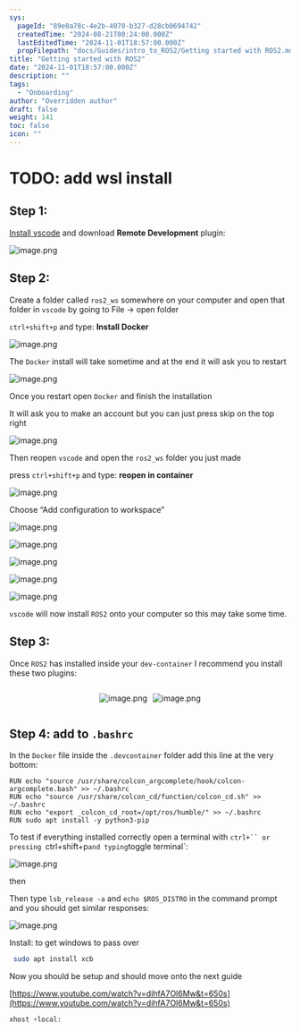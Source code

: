```yaml
---
sys:
  pageId: "89e0a78c-4e2b-4070-b327-d28cb0694742"
  createdTime: "2024-08-21T00:24:00.000Z"
  lastEditedTime: "2024-11-01T18:57:00.000Z"
  propFilepath: "docs/Guides/intro_to_ROS2/Getting started with ROS2.md"
title: "Getting started with ROS2"
date: "2024-11-01T18:57:00.000Z"
description: ""
tags:
  - "Onboarding"
author: "Overridden author"
draft: false
weight: 141
toc: false
icon: ""
---
```


# TODO: add wsl install

## Step 1:

[Install vscode](https://code.visualstudio.com/download) and download **Remote Development** plugin:

![image.png](https://prod-files-secure.s3.us-west-2.amazonaws.com/d518164a-d88e-44d1-a4ee-3adb3bd8bce0/efb52993-1881-4a40-b95e-6f020334f022/image.png?X-Amz-Algorithm=AWS4-HMAC-SHA256&X-Amz-Content-Sha256=UNSIGNED-PAYLOAD&X-Amz-Credential=ASIAZI2LB4667PPCF3JL%2F20250201%2Fus-west-2%2Fs3%2Faws4_request&X-Amz-Date=20250201T080855Z&X-Amz-Expires=3600&X-Amz-Security-Token=IQoJb3JpZ2luX2VjEMj%2F%2F%2F%2F%2F%2F%2F%2F%2F%2FwEaCXVzLXdlc3QtMiJIMEYCIQDu37HwKFYU1zi6XEeN%2BonKiW%2B2BSn1kEqOI0%2BDwuP%2FpAIhAO41LfxjgQUgWWkQcE3jzkHpGwlSWc6JbXXblFN%2BitePKogECNH%2F%2F%2F%2F%2F%2F%2F%2F%2F%2FwEQABoMNjM3NDIzMTgzODA1Igz3yXgso%2FiOwwAMtJ8q3AMcBktzKrMX%2F26cuX8%2F7A9yhjwGIJ2MhpwUzVn7af%2Ff%2Bm5UMfpyShMin%2BS9KYWScccg1fXVIRmnvmDM5OmdE4rLTD3BlbH6Sw7S7ddpDnjO5n64f77koauU2mgP7VUSs%2BkdFg5wCIQsHjP8WxQeXLNXSN4GJJHkxJb22s0mWmBx0NZriOWiHa%2BjodN23YJF7rlNvn5j%2BZQFVlVK8IB61NuVcEgLXEtrVxcHfXmKO1xDuxn67MMUyoS0DFmzLuel5%2F7yUy8dSgP%2BY4EOl8j%2BBl3bpi22eSBpROjUIiXxEpBWFrK6N8RtZgjrUi9zmkebSBqYCgw%2Fj8KKHPIXgOMKUwU74YiMf1rNzup3JtagbkJXvb1jEUtQ1BylBMByAWCUBpdGNd6zMyAsIhA6epVDekFoX%2FhSkMSXy8P2R4zmHjDNw8tx%2FTgVnkpJ6aLrw9m%2FjCrSgAcy%2BV22YQmkQ0YtMDv%2BIRpPOWvqDfV2PelCiz8dZ3KPdn4RUGiY5TE11uCyNZIEL0BSal%2FTrv2GV%2BwQDucIi15HUXTZkT8VbsN97ElWin8up2JLxOxbD9K2F8QQW9CgkiV%2F2iNSZkLY7L9CyuM9Qt9LIjwXC6CGKzjdU3K6Lzj%2FWlR8glKGX1hcyTDupfe8BjqkAdcC5WNfXx2ld9h24%2FKCenK3Z2XOc7yPG24p%2FsLAaBdaUu7%2Bi3vl2OgLRX5Q7gjZn2%2BR6BadIrjfL2gMljyC1J4mtMUaCbtrHdKov8NUj968KMNlUX8STWnYqA014ZHRWNhiHXQml9r3qu4BdqGywHIzKY3sgOCt3JQzZ3wIL8hJTWlwXwujUfze4MDEMWpP49iOMkEhr%2FlmxV9o1QaV91pfzaUk&X-Amz-Signature=9d6f9c2e87fbcbeea78055b27a086f5b6112cd221189c28ef242304912663974&X-Amz-SignedHeaders=host&x-id=GetObject)

## Step 2:

Create a folder called `ros2_ws` somewhere on your computer and open that folder in `vscode` by going to File → open folder 

`ctrl+shift+p` and type: **Install Docker**

![image.png](https://prod-files-secure.s3.us-west-2.amazonaws.com/d518164a-d88e-44d1-a4ee-3adb3bd8bce0/2269dc0e-1cd5-47ff-bceb-c04ad9b2eab0/image.png?X-Amz-Algorithm=AWS4-HMAC-SHA256&X-Amz-Content-Sha256=UNSIGNED-PAYLOAD&X-Amz-Credential=ASIAZI2LB4667PPCF3JL%2F20250201%2Fus-west-2%2Fs3%2Faws4_request&X-Amz-Date=20250201T080855Z&X-Amz-Expires=3600&X-Amz-Security-Token=IQoJb3JpZ2luX2VjEMj%2F%2F%2F%2F%2F%2F%2F%2F%2F%2FwEaCXVzLXdlc3QtMiJIMEYCIQDu37HwKFYU1zi6XEeN%2BonKiW%2B2BSn1kEqOI0%2BDwuP%2FpAIhAO41LfxjgQUgWWkQcE3jzkHpGwlSWc6JbXXblFN%2BitePKogECNH%2F%2F%2F%2F%2F%2F%2F%2F%2F%2FwEQABoMNjM3NDIzMTgzODA1Igz3yXgso%2FiOwwAMtJ8q3AMcBktzKrMX%2F26cuX8%2F7A9yhjwGIJ2MhpwUzVn7af%2Ff%2Bm5UMfpyShMin%2BS9KYWScccg1fXVIRmnvmDM5OmdE4rLTD3BlbH6Sw7S7ddpDnjO5n64f77koauU2mgP7VUSs%2BkdFg5wCIQsHjP8WxQeXLNXSN4GJJHkxJb22s0mWmBx0NZriOWiHa%2BjodN23YJF7rlNvn5j%2BZQFVlVK8IB61NuVcEgLXEtrVxcHfXmKO1xDuxn67MMUyoS0DFmzLuel5%2F7yUy8dSgP%2BY4EOl8j%2BBl3bpi22eSBpROjUIiXxEpBWFrK6N8RtZgjrUi9zmkebSBqYCgw%2Fj8KKHPIXgOMKUwU74YiMf1rNzup3JtagbkJXvb1jEUtQ1BylBMByAWCUBpdGNd6zMyAsIhA6epVDekFoX%2FhSkMSXy8P2R4zmHjDNw8tx%2FTgVnkpJ6aLrw9m%2FjCrSgAcy%2BV22YQmkQ0YtMDv%2BIRpPOWvqDfV2PelCiz8dZ3KPdn4RUGiY5TE11uCyNZIEL0BSal%2FTrv2GV%2BwQDucIi15HUXTZkT8VbsN97ElWin8up2JLxOxbD9K2F8QQW9CgkiV%2F2iNSZkLY7L9CyuM9Qt9LIjwXC6CGKzjdU3K6Lzj%2FWlR8glKGX1hcyTDupfe8BjqkAdcC5WNfXx2ld9h24%2FKCenK3Z2XOc7yPG24p%2FsLAaBdaUu7%2Bi3vl2OgLRX5Q7gjZn2%2BR6BadIrjfL2gMljyC1J4mtMUaCbtrHdKov8NUj968KMNlUX8STWnYqA014ZHRWNhiHXQml9r3qu4BdqGywHIzKY3sgOCt3JQzZ3wIL8hJTWlwXwujUfze4MDEMWpP49iOMkEhr%2FlmxV9o1QaV91pfzaUk&X-Amz-Signature=b41d7205ca286daf11ec1602c1dd4e0c9e2c3e9d40d4fda65108080513ccfcd2&X-Amz-SignedHeaders=host&x-id=GetObject)

The `Docker` install will take sometime and at the end it will ask you to restart

![image.png](https://prod-files-secure.s3.us-west-2.amazonaws.com/d518164a-d88e-44d1-a4ee-3adb3bd8bce0/ed233f78-be33-4b1f-b89c-9c346c0e961e/image.png?X-Amz-Algorithm=AWS4-HMAC-SHA256&X-Amz-Content-Sha256=UNSIGNED-PAYLOAD&X-Amz-Credential=ASIAZI2LB4667PPCF3JL%2F20250201%2Fus-west-2%2Fs3%2Faws4_request&X-Amz-Date=20250201T080855Z&X-Amz-Expires=3600&X-Amz-Security-Token=IQoJb3JpZ2luX2VjEMj%2F%2F%2F%2F%2F%2F%2F%2F%2F%2FwEaCXVzLXdlc3QtMiJIMEYCIQDu37HwKFYU1zi6XEeN%2BonKiW%2B2BSn1kEqOI0%2BDwuP%2FpAIhAO41LfxjgQUgWWkQcE3jzkHpGwlSWc6JbXXblFN%2BitePKogECNH%2F%2F%2F%2F%2F%2F%2F%2F%2F%2FwEQABoMNjM3NDIzMTgzODA1Igz3yXgso%2FiOwwAMtJ8q3AMcBktzKrMX%2F26cuX8%2F7A9yhjwGIJ2MhpwUzVn7af%2Ff%2Bm5UMfpyShMin%2BS9KYWScccg1fXVIRmnvmDM5OmdE4rLTD3BlbH6Sw7S7ddpDnjO5n64f77koauU2mgP7VUSs%2BkdFg5wCIQsHjP8WxQeXLNXSN4GJJHkxJb22s0mWmBx0NZriOWiHa%2BjodN23YJF7rlNvn5j%2BZQFVlVK8IB61NuVcEgLXEtrVxcHfXmKO1xDuxn67MMUyoS0DFmzLuel5%2F7yUy8dSgP%2BY4EOl8j%2BBl3bpi22eSBpROjUIiXxEpBWFrK6N8RtZgjrUi9zmkebSBqYCgw%2Fj8KKHPIXgOMKUwU74YiMf1rNzup3JtagbkJXvb1jEUtQ1BylBMByAWCUBpdGNd6zMyAsIhA6epVDekFoX%2FhSkMSXy8P2R4zmHjDNw8tx%2FTgVnkpJ6aLrw9m%2FjCrSgAcy%2BV22YQmkQ0YtMDv%2BIRpPOWvqDfV2PelCiz8dZ3KPdn4RUGiY5TE11uCyNZIEL0BSal%2FTrv2GV%2BwQDucIi15HUXTZkT8VbsN97ElWin8up2JLxOxbD9K2F8QQW9CgkiV%2F2iNSZkLY7L9CyuM9Qt9LIjwXC6CGKzjdU3K6Lzj%2FWlR8glKGX1hcyTDupfe8BjqkAdcC5WNfXx2ld9h24%2FKCenK3Z2XOc7yPG24p%2FsLAaBdaUu7%2Bi3vl2OgLRX5Q7gjZn2%2BR6BadIrjfL2gMljyC1J4mtMUaCbtrHdKov8NUj968KMNlUX8STWnYqA014ZHRWNhiHXQml9r3qu4BdqGywHIzKY3sgOCt3JQzZ3wIL8hJTWlwXwujUfze4MDEMWpP49iOMkEhr%2FlmxV9o1QaV91pfzaUk&X-Amz-Signature=38c24c6adc62e7a03a020af12c5189aaadfb0f772821c033e804a4cfa7317318&X-Amz-SignedHeaders=host&x-id=GetObject)

Once you restart open `Docker` and finish the installation

It will ask you to make an account but you can just press skip on the top right

![image.png](https://prod-files-secure.s3.us-west-2.amazonaws.com/d518164a-d88e-44d1-a4ee-3adb3bd8bce0/21010ad9-1659-4fd9-9f59-9932a09b2a3d/image.png?X-Amz-Algorithm=AWS4-HMAC-SHA256&X-Amz-Content-Sha256=UNSIGNED-PAYLOAD&X-Amz-Credential=ASIAZI2LB4667PPCF3JL%2F20250201%2Fus-west-2%2Fs3%2Faws4_request&X-Amz-Date=20250201T080855Z&X-Amz-Expires=3600&X-Amz-Security-Token=IQoJb3JpZ2luX2VjEMj%2F%2F%2F%2F%2F%2F%2F%2F%2F%2FwEaCXVzLXdlc3QtMiJIMEYCIQDu37HwKFYU1zi6XEeN%2BonKiW%2B2BSn1kEqOI0%2BDwuP%2FpAIhAO41LfxjgQUgWWkQcE3jzkHpGwlSWc6JbXXblFN%2BitePKogECNH%2F%2F%2F%2F%2F%2F%2F%2F%2F%2FwEQABoMNjM3NDIzMTgzODA1Igz3yXgso%2FiOwwAMtJ8q3AMcBktzKrMX%2F26cuX8%2F7A9yhjwGIJ2MhpwUzVn7af%2Ff%2Bm5UMfpyShMin%2BS9KYWScccg1fXVIRmnvmDM5OmdE4rLTD3BlbH6Sw7S7ddpDnjO5n64f77koauU2mgP7VUSs%2BkdFg5wCIQsHjP8WxQeXLNXSN4GJJHkxJb22s0mWmBx0NZriOWiHa%2BjodN23YJF7rlNvn5j%2BZQFVlVK8IB61NuVcEgLXEtrVxcHfXmKO1xDuxn67MMUyoS0DFmzLuel5%2F7yUy8dSgP%2BY4EOl8j%2BBl3bpi22eSBpROjUIiXxEpBWFrK6N8RtZgjrUi9zmkebSBqYCgw%2Fj8KKHPIXgOMKUwU74YiMf1rNzup3JtagbkJXvb1jEUtQ1BylBMByAWCUBpdGNd6zMyAsIhA6epVDekFoX%2FhSkMSXy8P2R4zmHjDNw8tx%2FTgVnkpJ6aLrw9m%2FjCrSgAcy%2BV22YQmkQ0YtMDv%2BIRpPOWvqDfV2PelCiz8dZ3KPdn4RUGiY5TE11uCyNZIEL0BSal%2FTrv2GV%2BwQDucIi15HUXTZkT8VbsN97ElWin8up2JLxOxbD9K2F8QQW9CgkiV%2F2iNSZkLY7L9CyuM9Qt9LIjwXC6CGKzjdU3K6Lzj%2FWlR8glKGX1hcyTDupfe8BjqkAdcC5WNfXx2ld9h24%2FKCenK3Z2XOc7yPG24p%2FsLAaBdaUu7%2Bi3vl2OgLRX5Q7gjZn2%2BR6BadIrjfL2gMljyC1J4mtMUaCbtrHdKov8NUj968KMNlUX8STWnYqA014ZHRWNhiHXQml9r3qu4BdqGywHIzKY3sgOCt3JQzZ3wIL8hJTWlwXwujUfze4MDEMWpP49iOMkEhr%2FlmxV9o1QaV91pfzaUk&X-Amz-Signature=3146dce03e7d064a03290f1019f30eeb3e6b65f5a4ce383dfec3889a8b5c5cd4&X-Amz-SignedHeaders=host&x-id=GetObject)

Then reopen `vscode` and open the `ros2_ws` folder you just made

press `ctrl+shift+p` and type: **reopen in container**

![image.png](https://prod-files-secure.s3.us-west-2.amazonaws.com/d518164a-d88e-44d1-a4ee-3adb3bd8bce0/4e93b8c2-41ad-488c-8095-c74205196118/image.png?X-Amz-Algorithm=AWS4-HMAC-SHA256&X-Amz-Content-Sha256=UNSIGNED-PAYLOAD&X-Amz-Credential=ASIAZI2LB4667PPCF3JL%2F20250201%2Fus-west-2%2Fs3%2Faws4_request&X-Amz-Date=20250201T080855Z&X-Amz-Expires=3600&X-Amz-Security-Token=IQoJb3JpZ2luX2VjEMj%2F%2F%2F%2F%2F%2F%2F%2F%2F%2FwEaCXVzLXdlc3QtMiJIMEYCIQDu37HwKFYU1zi6XEeN%2BonKiW%2B2BSn1kEqOI0%2BDwuP%2FpAIhAO41LfxjgQUgWWkQcE3jzkHpGwlSWc6JbXXblFN%2BitePKogECNH%2F%2F%2F%2F%2F%2F%2F%2F%2F%2FwEQABoMNjM3NDIzMTgzODA1Igz3yXgso%2FiOwwAMtJ8q3AMcBktzKrMX%2F26cuX8%2F7A9yhjwGIJ2MhpwUzVn7af%2Ff%2Bm5UMfpyShMin%2BS9KYWScccg1fXVIRmnvmDM5OmdE4rLTD3BlbH6Sw7S7ddpDnjO5n64f77koauU2mgP7VUSs%2BkdFg5wCIQsHjP8WxQeXLNXSN4GJJHkxJb22s0mWmBx0NZriOWiHa%2BjodN23YJF7rlNvn5j%2BZQFVlVK8IB61NuVcEgLXEtrVxcHfXmKO1xDuxn67MMUyoS0DFmzLuel5%2F7yUy8dSgP%2BY4EOl8j%2BBl3bpi22eSBpROjUIiXxEpBWFrK6N8RtZgjrUi9zmkebSBqYCgw%2Fj8KKHPIXgOMKUwU74YiMf1rNzup3JtagbkJXvb1jEUtQ1BylBMByAWCUBpdGNd6zMyAsIhA6epVDekFoX%2FhSkMSXy8P2R4zmHjDNw8tx%2FTgVnkpJ6aLrw9m%2FjCrSgAcy%2BV22YQmkQ0YtMDv%2BIRpPOWvqDfV2PelCiz8dZ3KPdn4RUGiY5TE11uCyNZIEL0BSal%2FTrv2GV%2BwQDucIi15HUXTZkT8VbsN97ElWin8up2JLxOxbD9K2F8QQW9CgkiV%2F2iNSZkLY7L9CyuM9Qt9LIjwXC6CGKzjdU3K6Lzj%2FWlR8glKGX1hcyTDupfe8BjqkAdcC5WNfXx2ld9h24%2FKCenK3Z2XOc7yPG24p%2FsLAaBdaUu7%2Bi3vl2OgLRX5Q7gjZn2%2BR6BadIrjfL2gMljyC1J4mtMUaCbtrHdKov8NUj968KMNlUX8STWnYqA014ZHRWNhiHXQml9r3qu4BdqGywHIzKY3sgOCt3JQzZ3wIL8hJTWlwXwujUfze4MDEMWpP49iOMkEhr%2FlmxV9o1QaV91pfzaUk&X-Amz-Signature=b6df01903368d3e0f6f07fc3ab7f655dc7c78e5f3cbcb3af127148aadf707cc7&X-Amz-SignedHeaders=host&x-id=GetObject)

Choose “Add configuration to workspace”

![image.png](https://prod-files-secure.s3.us-west-2.amazonaws.com/d518164a-d88e-44d1-a4ee-3adb3bd8bce0/9560b282-5060-4989-ba37-97e7b2c22476/image.png?X-Amz-Algorithm=AWS4-HMAC-SHA256&X-Amz-Content-Sha256=UNSIGNED-PAYLOAD&X-Amz-Credential=ASIAZI2LB4667PPCF3JL%2F20250201%2Fus-west-2%2Fs3%2Faws4_request&X-Amz-Date=20250201T080855Z&X-Amz-Expires=3600&X-Amz-Security-Token=IQoJb3JpZ2luX2VjEMj%2F%2F%2F%2F%2F%2F%2F%2F%2F%2FwEaCXVzLXdlc3QtMiJIMEYCIQDu37HwKFYU1zi6XEeN%2BonKiW%2B2BSn1kEqOI0%2BDwuP%2FpAIhAO41LfxjgQUgWWkQcE3jzkHpGwlSWc6JbXXblFN%2BitePKogECNH%2F%2F%2F%2F%2F%2F%2F%2F%2F%2FwEQABoMNjM3NDIzMTgzODA1Igz3yXgso%2FiOwwAMtJ8q3AMcBktzKrMX%2F26cuX8%2F7A9yhjwGIJ2MhpwUzVn7af%2Ff%2Bm5UMfpyShMin%2BS9KYWScccg1fXVIRmnvmDM5OmdE4rLTD3BlbH6Sw7S7ddpDnjO5n64f77koauU2mgP7VUSs%2BkdFg5wCIQsHjP8WxQeXLNXSN4GJJHkxJb22s0mWmBx0NZriOWiHa%2BjodN23YJF7rlNvn5j%2BZQFVlVK8IB61NuVcEgLXEtrVxcHfXmKO1xDuxn67MMUyoS0DFmzLuel5%2F7yUy8dSgP%2BY4EOl8j%2BBl3bpi22eSBpROjUIiXxEpBWFrK6N8RtZgjrUi9zmkebSBqYCgw%2Fj8KKHPIXgOMKUwU74YiMf1rNzup3JtagbkJXvb1jEUtQ1BylBMByAWCUBpdGNd6zMyAsIhA6epVDekFoX%2FhSkMSXy8P2R4zmHjDNw8tx%2FTgVnkpJ6aLrw9m%2FjCrSgAcy%2BV22YQmkQ0YtMDv%2BIRpPOWvqDfV2PelCiz8dZ3KPdn4RUGiY5TE11uCyNZIEL0BSal%2FTrv2GV%2BwQDucIi15HUXTZkT8VbsN97ElWin8up2JLxOxbD9K2F8QQW9CgkiV%2F2iNSZkLY7L9CyuM9Qt9LIjwXC6CGKzjdU3K6Lzj%2FWlR8glKGX1hcyTDupfe8BjqkAdcC5WNfXx2ld9h24%2FKCenK3Z2XOc7yPG24p%2FsLAaBdaUu7%2Bi3vl2OgLRX5Q7gjZn2%2BR6BadIrjfL2gMljyC1J4mtMUaCbtrHdKov8NUj968KMNlUX8STWnYqA014ZHRWNhiHXQml9r3qu4BdqGywHIzKY3sgOCt3JQzZ3wIL8hJTWlwXwujUfze4MDEMWpP49iOMkEhr%2FlmxV9o1QaV91pfzaUk&X-Amz-Signature=177ecd6aa61f2c179ed1a2847938ff379a2584ce7e78b01fdb24927a5e533e0c&X-Amz-SignedHeaders=host&x-id=GetObject)

![image.png](https://prod-files-secure.s3.us-west-2.amazonaws.com/d518164a-d88e-44d1-a4ee-3adb3bd8bce0/2ee63f81-886b-48e8-a553-dc6e5eac99e4/image.png?X-Amz-Algorithm=AWS4-HMAC-SHA256&X-Amz-Content-Sha256=UNSIGNED-PAYLOAD&X-Amz-Credential=ASIAZI2LB4667PPCF3JL%2F20250201%2Fus-west-2%2Fs3%2Faws4_request&X-Amz-Date=20250201T080855Z&X-Amz-Expires=3600&X-Amz-Security-Token=IQoJb3JpZ2luX2VjEMj%2F%2F%2F%2F%2F%2F%2F%2F%2F%2FwEaCXVzLXdlc3QtMiJIMEYCIQDu37HwKFYU1zi6XEeN%2BonKiW%2B2BSn1kEqOI0%2BDwuP%2FpAIhAO41LfxjgQUgWWkQcE3jzkHpGwlSWc6JbXXblFN%2BitePKogECNH%2F%2F%2F%2F%2F%2F%2F%2F%2F%2FwEQABoMNjM3NDIzMTgzODA1Igz3yXgso%2FiOwwAMtJ8q3AMcBktzKrMX%2F26cuX8%2F7A9yhjwGIJ2MhpwUzVn7af%2Ff%2Bm5UMfpyShMin%2BS9KYWScccg1fXVIRmnvmDM5OmdE4rLTD3BlbH6Sw7S7ddpDnjO5n64f77koauU2mgP7VUSs%2BkdFg5wCIQsHjP8WxQeXLNXSN4GJJHkxJb22s0mWmBx0NZriOWiHa%2BjodN23YJF7rlNvn5j%2BZQFVlVK8IB61NuVcEgLXEtrVxcHfXmKO1xDuxn67MMUyoS0DFmzLuel5%2F7yUy8dSgP%2BY4EOl8j%2BBl3bpi22eSBpROjUIiXxEpBWFrK6N8RtZgjrUi9zmkebSBqYCgw%2Fj8KKHPIXgOMKUwU74YiMf1rNzup3JtagbkJXvb1jEUtQ1BylBMByAWCUBpdGNd6zMyAsIhA6epVDekFoX%2FhSkMSXy8P2R4zmHjDNw8tx%2FTgVnkpJ6aLrw9m%2FjCrSgAcy%2BV22YQmkQ0YtMDv%2BIRpPOWvqDfV2PelCiz8dZ3KPdn4RUGiY5TE11uCyNZIEL0BSal%2FTrv2GV%2BwQDucIi15HUXTZkT8VbsN97ElWin8up2JLxOxbD9K2F8QQW9CgkiV%2F2iNSZkLY7L9CyuM9Qt9LIjwXC6CGKzjdU3K6Lzj%2FWlR8glKGX1hcyTDupfe8BjqkAdcC5WNfXx2ld9h24%2FKCenK3Z2XOc7yPG24p%2FsLAaBdaUu7%2Bi3vl2OgLRX5Q7gjZn2%2BR6BadIrjfL2gMljyC1J4mtMUaCbtrHdKov8NUj968KMNlUX8STWnYqA014ZHRWNhiHXQml9r3qu4BdqGywHIzKY3sgOCt3JQzZ3wIL8hJTWlwXwujUfze4MDEMWpP49iOMkEhr%2FlmxV9o1QaV91pfzaUk&X-Amz-Signature=e9b2c7731cc99208378bc10be5f0c9504a614d94d2cc167cb8cd238763034518&X-Amz-SignedHeaders=host&x-id=GetObject)

![image.png](https://prod-files-secure.s3.us-west-2.amazonaws.com/d518164a-d88e-44d1-a4ee-3adb3bd8bce0/ae1580b2-b048-407e-aed9-b584224a7a04/image.png?X-Amz-Algorithm=AWS4-HMAC-SHA256&X-Amz-Content-Sha256=UNSIGNED-PAYLOAD&X-Amz-Credential=ASIAZI2LB4667PPCF3JL%2F20250201%2Fus-west-2%2Fs3%2Faws4_request&X-Amz-Date=20250201T080855Z&X-Amz-Expires=3600&X-Amz-Security-Token=IQoJb3JpZ2luX2VjEMj%2F%2F%2F%2F%2F%2F%2F%2F%2F%2FwEaCXVzLXdlc3QtMiJIMEYCIQDu37HwKFYU1zi6XEeN%2BonKiW%2B2BSn1kEqOI0%2BDwuP%2FpAIhAO41LfxjgQUgWWkQcE3jzkHpGwlSWc6JbXXblFN%2BitePKogECNH%2F%2F%2F%2F%2F%2F%2F%2F%2F%2FwEQABoMNjM3NDIzMTgzODA1Igz3yXgso%2FiOwwAMtJ8q3AMcBktzKrMX%2F26cuX8%2F7A9yhjwGIJ2MhpwUzVn7af%2Ff%2Bm5UMfpyShMin%2BS9KYWScccg1fXVIRmnvmDM5OmdE4rLTD3BlbH6Sw7S7ddpDnjO5n64f77koauU2mgP7VUSs%2BkdFg5wCIQsHjP8WxQeXLNXSN4GJJHkxJb22s0mWmBx0NZriOWiHa%2BjodN23YJF7rlNvn5j%2BZQFVlVK8IB61NuVcEgLXEtrVxcHfXmKO1xDuxn67MMUyoS0DFmzLuel5%2F7yUy8dSgP%2BY4EOl8j%2BBl3bpi22eSBpROjUIiXxEpBWFrK6N8RtZgjrUi9zmkebSBqYCgw%2Fj8KKHPIXgOMKUwU74YiMf1rNzup3JtagbkJXvb1jEUtQ1BylBMByAWCUBpdGNd6zMyAsIhA6epVDekFoX%2FhSkMSXy8P2R4zmHjDNw8tx%2FTgVnkpJ6aLrw9m%2FjCrSgAcy%2BV22YQmkQ0YtMDv%2BIRpPOWvqDfV2PelCiz8dZ3KPdn4RUGiY5TE11uCyNZIEL0BSal%2FTrv2GV%2BwQDucIi15HUXTZkT8VbsN97ElWin8up2JLxOxbD9K2F8QQW9CgkiV%2F2iNSZkLY7L9CyuM9Qt9LIjwXC6CGKzjdU3K6Lzj%2FWlR8glKGX1hcyTDupfe8BjqkAdcC5WNfXx2ld9h24%2FKCenK3Z2XOc7yPG24p%2FsLAaBdaUu7%2Bi3vl2OgLRX5Q7gjZn2%2BR6BadIrjfL2gMljyC1J4mtMUaCbtrHdKov8NUj968KMNlUX8STWnYqA014ZHRWNhiHXQml9r3qu4BdqGywHIzKY3sgOCt3JQzZ3wIL8hJTWlwXwujUfze4MDEMWpP49iOMkEhr%2FlmxV9o1QaV91pfzaUk&X-Amz-Signature=0507ef2cea4d03945fc6cc1f9eb03f9313e8088a3c85143147fc96b73329d8fd&X-Amz-SignedHeaders=host&x-id=GetObject)

![image.png](https://prod-files-secure.s3.us-west-2.amazonaws.com/d518164a-d88e-44d1-a4ee-3adb3bd8bce0/53255b28-f75e-430f-b9e3-c0ac8577e42b/image.png?X-Amz-Algorithm=AWS4-HMAC-SHA256&X-Amz-Content-Sha256=UNSIGNED-PAYLOAD&X-Amz-Credential=ASIAZI2LB4667PPCF3JL%2F20250201%2Fus-west-2%2Fs3%2Faws4_request&X-Amz-Date=20250201T080855Z&X-Amz-Expires=3600&X-Amz-Security-Token=IQoJb3JpZ2luX2VjEMj%2F%2F%2F%2F%2F%2F%2F%2F%2F%2FwEaCXVzLXdlc3QtMiJIMEYCIQDu37HwKFYU1zi6XEeN%2BonKiW%2B2BSn1kEqOI0%2BDwuP%2FpAIhAO41LfxjgQUgWWkQcE3jzkHpGwlSWc6JbXXblFN%2BitePKogECNH%2F%2F%2F%2F%2F%2F%2F%2F%2F%2FwEQABoMNjM3NDIzMTgzODA1Igz3yXgso%2FiOwwAMtJ8q3AMcBktzKrMX%2F26cuX8%2F7A9yhjwGIJ2MhpwUzVn7af%2Ff%2Bm5UMfpyShMin%2BS9KYWScccg1fXVIRmnvmDM5OmdE4rLTD3BlbH6Sw7S7ddpDnjO5n64f77koauU2mgP7VUSs%2BkdFg5wCIQsHjP8WxQeXLNXSN4GJJHkxJb22s0mWmBx0NZriOWiHa%2BjodN23YJF7rlNvn5j%2BZQFVlVK8IB61NuVcEgLXEtrVxcHfXmKO1xDuxn67MMUyoS0DFmzLuel5%2F7yUy8dSgP%2BY4EOl8j%2BBl3bpi22eSBpROjUIiXxEpBWFrK6N8RtZgjrUi9zmkebSBqYCgw%2Fj8KKHPIXgOMKUwU74YiMf1rNzup3JtagbkJXvb1jEUtQ1BylBMByAWCUBpdGNd6zMyAsIhA6epVDekFoX%2FhSkMSXy8P2R4zmHjDNw8tx%2FTgVnkpJ6aLrw9m%2FjCrSgAcy%2BV22YQmkQ0YtMDv%2BIRpPOWvqDfV2PelCiz8dZ3KPdn4RUGiY5TE11uCyNZIEL0BSal%2FTrv2GV%2BwQDucIi15HUXTZkT8VbsN97ElWin8up2JLxOxbD9K2F8QQW9CgkiV%2F2iNSZkLY7L9CyuM9Qt9LIjwXC6CGKzjdU3K6Lzj%2FWlR8glKGX1hcyTDupfe8BjqkAdcC5WNfXx2ld9h24%2FKCenK3Z2XOc7yPG24p%2FsLAaBdaUu7%2Bi3vl2OgLRX5Q7gjZn2%2BR6BadIrjfL2gMljyC1J4mtMUaCbtrHdKov8NUj968KMNlUX8STWnYqA014ZHRWNhiHXQml9r3qu4BdqGywHIzKY3sgOCt3JQzZ3wIL8hJTWlwXwujUfze4MDEMWpP49iOMkEhr%2FlmxV9o1QaV91pfzaUk&X-Amz-Signature=030c1c2d3b0d07d7463c72b48442d4bf189397f2145d367aac2f5595c11161d9&X-Amz-SignedHeaders=host&x-id=GetObject)

![image.png](https://prod-files-secure.s3.us-west-2.amazonaws.com/d518164a-d88e-44d1-a4ee-3adb3bd8bce0/7c562767-5af9-4ffb-97d1-327bcdf4ee00/image.png?X-Amz-Algorithm=AWS4-HMAC-SHA256&X-Amz-Content-Sha256=UNSIGNED-PAYLOAD&X-Amz-Credential=ASIAZI2LB4667PPCF3JL%2F20250201%2Fus-west-2%2Fs3%2Faws4_request&X-Amz-Date=20250201T080855Z&X-Amz-Expires=3600&X-Amz-Security-Token=IQoJb3JpZ2luX2VjEMj%2F%2F%2F%2F%2F%2F%2F%2F%2F%2FwEaCXVzLXdlc3QtMiJIMEYCIQDu37HwKFYU1zi6XEeN%2BonKiW%2B2BSn1kEqOI0%2BDwuP%2FpAIhAO41LfxjgQUgWWkQcE3jzkHpGwlSWc6JbXXblFN%2BitePKogECNH%2F%2F%2F%2F%2F%2F%2F%2F%2F%2FwEQABoMNjM3NDIzMTgzODA1Igz3yXgso%2FiOwwAMtJ8q3AMcBktzKrMX%2F26cuX8%2F7A9yhjwGIJ2MhpwUzVn7af%2Ff%2Bm5UMfpyShMin%2BS9KYWScccg1fXVIRmnvmDM5OmdE4rLTD3BlbH6Sw7S7ddpDnjO5n64f77koauU2mgP7VUSs%2BkdFg5wCIQsHjP8WxQeXLNXSN4GJJHkxJb22s0mWmBx0NZriOWiHa%2BjodN23YJF7rlNvn5j%2BZQFVlVK8IB61NuVcEgLXEtrVxcHfXmKO1xDuxn67MMUyoS0DFmzLuel5%2F7yUy8dSgP%2BY4EOl8j%2BBl3bpi22eSBpROjUIiXxEpBWFrK6N8RtZgjrUi9zmkebSBqYCgw%2Fj8KKHPIXgOMKUwU74YiMf1rNzup3JtagbkJXvb1jEUtQ1BylBMByAWCUBpdGNd6zMyAsIhA6epVDekFoX%2FhSkMSXy8P2R4zmHjDNw8tx%2FTgVnkpJ6aLrw9m%2FjCrSgAcy%2BV22YQmkQ0YtMDv%2BIRpPOWvqDfV2PelCiz8dZ3KPdn4RUGiY5TE11uCyNZIEL0BSal%2FTrv2GV%2BwQDucIi15HUXTZkT8VbsN97ElWin8up2JLxOxbD9K2F8QQW9CgkiV%2F2iNSZkLY7L9CyuM9Qt9LIjwXC6CGKzjdU3K6Lzj%2FWlR8glKGX1hcyTDupfe8BjqkAdcC5WNfXx2ld9h24%2FKCenK3Z2XOc7yPG24p%2FsLAaBdaUu7%2Bi3vl2OgLRX5Q7gjZn2%2BR6BadIrjfL2gMljyC1J4mtMUaCbtrHdKov8NUj968KMNlUX8STWnYqA014ZHRWNhiHXQml9r3qu4BdqGywHIzKY3sgOCt3JQzZ3wIL8hJTWlwXwujUfze4MDEMWpP49iOMkEhr%2FlmxV9o1QaV91pfzaUk&X-Amz-Signature=968c2c65abb1415c4e5542852e661254c63f9cb7e269dd49bf45501e6386ad07&X-Amz-SignedHeaders=host&x-id=GetObject)

`vscode` will now install `ROS2` onto your computer so this may take some time.

## Step 3:

Once `ROS2` has installed inside your `dev-container` I recommend you install these two plugins:

<div style="display: flex;flex-direction: row; column-gap:10px; max-width: 630px;justify-content: center;">
<div>

![image.png](https://prod-files-secure.s3.us-west-2.amazonaws.com/d518164a-d88e-44d1-a4ee-3adb3bd8bce0/3fc3d550-5a54-4ba1-ba6b-faa01cdb7369/image.png?X-Amz-Algorithm=AWS4-HMAC-SHA256&X-Amz-Content-Sha256=UNSIGNED-PAYLOAD&X-Amz-Credential=ASIAZI2LB466Q36NPN55%2F20250201%2Fus-west-2%2Fs3%2Faws4_request&X-Amz-Date=20250201T080857Z&X-Amz-Expires=3600&X-Amz-Security-Token=IQoJb3JpZ2luX2VjEMj%2F%2F%2F%2F%2F%2F%2F%2F%2F%2FwEaCXVzLXdlc3QtMiJGMEQCIA7PlroOK7KnBNR6ONM8h6d1d3qWy0EB1xaCkusj2Du6AiA5q2IUh7avg17tlQszcXs%2FQSyAsCjYSwTOEwHkXHKwUyqIBAjR%2F%2F%2F%2F%2F%2F%2F%2F%2F%2F8BEAAaDDYzNzQyMzE4MzgwNSIMmVb7WgmbzAd%2B%2F0F7KtwDsaZK4ZKySUNnFzZVu%2FiIc3IYaHBMnGuywEBMVJh6rXnlFOSSE8a7oxKYzxPO6fzBDtzvPDPXpIIcL2LjtwBBJyi5qZVJTkFbSscDCG0uuIMBTdQM75PiybUHkOAO8314kRLnEOlalikJrzjsuBnodtYZPfOKPMi5er0fLi0d%2FAsW46Dy%2BDa4b4i6RmzvuTf89cenj4rpS8TbzyS9v6goLSVngTix663GHemszNEmlybZ3rnHB7Owj%2F5sI1GeUIO8Wa5UWNSDj3KzpqehtegvhS9YsljH5QmAGjD5E60HxRTm1GIUiMD9e37h7e5dgI2bg9hiqJmztHAu4tbEFkUuLmgDwGUVxHBrK09wjzlZ%2B6gw29INlhEvojJoLo5ngBrSq7XcUl0fX8qn2bdEjMS%2BATtd28XozcEK3g9xzt8LZSCXMO%2BRn%2FV9kgOeVD8iGwZHasJhh1qy11FzP3luByWz4gzplCmRaOLFNhoHaUVf%2Fc1LQR%2BsIZG6yEI9vrcLuvQhzzJr0VZfvt4AUMYL%2FV5uTXbXvNRfp%2FOr9w3n7oHuNHSZHJgl%2B0UM3f7fb03Myo8pJDZmxhX2u8XLEomoeRW83K9Zk9VQd6hX%2BNUYJkNCMSFYN%2FPHaoKqjbn3TLQw26X3vAY6pgEkSvhGkZBc4MOIboA9zsUyigAysTNv6oF6NzMv%2FNLayPnFKmR96i4szhH4e4HuuKXXb6k7Wnlx6HOemEgB6ZZOxt2S9AwS91CeNo3xao9kdAww%2FZGIup%2BFy%2FjQYPF7acN%2BcTMWza9qw%2Ft69M4xAAKE5bdkDue%2FMhCyDZ6HkYMr2lSZ87GpmqrLktoLFf4H%2FivGv%2FO7vmY0OJOrc8EEFekAvHvTj1PY&X-Amz-Signature=0de56e6bcaa1c46ad5b519fd3584cb23dfb90a461711fac71f92c8e07a991f86&X-Amz-SignedHeaders=host&x-id=GetObject)

</div>
<div>

![image.png](https://prod-files-secure.s3.us-west-2.amazonaws.com/d518164a-d88e-44d1-a4ee-3adb3bd8bce0/d994cc66-13c2-4093-a5a3-f84cf4601a82/image.png?X-Amz-Algorithm=AWS4-HMAC-SHA256&X-Amz-Content-Sha256=UNSIGNED-PAYLOAD&X-Amz-Credential=ASIAZI2LB466XHFIRK2J%2F20250201%2Fus-west-2%2Fs3%2Faws4_request&X-Amz-Date=20250201T080857Z&X-Amz-Expires=3600&X-Amz-Security-Token=IQoJb3JpZ2luX2VjEMj%2F%2F%2F%2F%2F%2F%2F%2F%2F%2FwEaCXVzLXdlc3QtMiJHMEUCIBpewKGO6vzLOg3DB5lE8dl3llKHE3OZklhuProbYY1QAiEAoRADgdF97ogFH6wd2%2B8KoBvV4XLB47sxjTH3RzmGx6AqiAQI0f%2F%2F%2F%2F%2F%2F%2F%2F%2F%2FARAAGgw2Mzc0MjMxODM4MDUiDP2bVy4ztnQkXsZiQSrcA10B5BrSkOjGlycOczZHgQCkTsiidantSstapDqK6eRP0mIg9qHWeSIG%2Fk1tUzuvZHMQe2vnBZc20dk5uVV93XgvdBzkNyuRvo0wGsR0MyZe5ub6PSas4GyO2yOIbGwvoBx6dOYwsFBSlalDaneUmhG3UQCBx0yZqFPxlKoaltWMdraf5cettxJzHORnctmxF0jBuDpFzHncI2%2B%2BAMD7z3Eef8XjCLFbclBIZSjcSXCpT0Drr%2FjXpylS8%2FG2Dg6jC0UFb%2FyKTWrBcu6NQh1ox9ayYxJOwMTH4mJ8%2Fdxgdt2r%2Bs75hGN6%2Bt70DRHn7jkciJ6Dni5%2F%2FnrJXydoKA3UaGiHeSEjz9gAj5m%2FNPEY3YSmJsVtFlqGTEi8jz0mj0GARhs3yKcLRUbZmG39Jh31z5eUu4NKHislrWXgy4BJ%2Bkr1TxUZFMflw1866kUUwZEjOWoc28zoVLxl1tPr3n8N8z4N5grr4dFidlTD%2BzMOhV2ZbNwvCbcgAcbwysmbR1FDpDxBu7uM8q9Ay9PfFIFe0dpTy2a2ctzvk15od8J1XFQiG8a41i70SlHUtF98BDWugCR81Bcy5Ha3HzxCkPEiwZXPpHZ%2Bxo7rMY1%2F3wJgtuTOeUlCcLzIPTye3WtWMO%2Bl97wGOqUBrS26toIxGxulWZ9ofVp%2Fdak%2FF9%2ByQZvSh6jNhcxJOdRlqcT2jmM3PQ9RHU941C8lnoU5obh1uWweJHbvKP%2BjnnBWit20U%2FBtz5k1uoVD4YqC8J%2FjwLndCClYwBlwrAXNsoXmU4sE6n4CJ4eK%2BIsbvKLMxxwACHg16%2BU6D%2B4DijIEoLcNYdiyTsZojvsehW7BH85tObBWg%2FMqqbUotxE7LgGLoa%2B%2B&X-Amz-Signature=b99445002c418872b6227bf3575407966bcd90736af17ff1b686b7f9de93095e&X-Amz-SignedHeaders=host&x-id=GetObject)

</div>
</div>

## Step 4: add to `.bashrc`

In the `Docker` file inside the `.devcontainer` folder add this line at the very bottom: 

```docker
RUN echo "source /usr/share/colcon_argcomplete/hook/colcon-argcomplete.bash" >> ~/.bashrc
RUN echo "source /usr/share/colcon_cd/function/colcon_cd.sh" >> ~/.bashrc
RUN echo "export _colcon_cd_root=/opt/ros/humble/" >> ~/.bashrc
RUN sudo apt install -y python3-pip 
```

To test if everything installed correctly open a terminal with `ctrl+`` or pressing `ctrl+shift+p` and typing `toggle terminal`:

![image.png](https://prod-files-secure.s3.us-west-2.amazonaws.com/d518164a-d88e-44d1-a4ee-3adb3bd8bce0/6a4943d8-b04e-4c02-9a58-775f3384d1a5/image.png?X-Amz-Algorithm=AWS4-HMAC-SHA256&X-Amz-Content-Sha256=UNSIGNED-PAYLOAD&X-Amz-Credential=ASIAZI2LB4667PPCF3JL%2F20250201%2Fus-west-2%2Fs3%2Faws4_request&X-Amz-Date=20250201T080855Z&X-Amz-Expires=3600&X-Amz-Security-Token=IQoJb3JpZ2luX2VjEMj%2F%2F%2F%2F%2F%2F%2F%2F%2F%2FwEaCXVzLXdlc3QtMiJIMEYCIQDu37HwKFYU1zi6XEeN%2BonKiW%2B2BSn1kEqOI0%2BDwuP%2FpAIhAO41LfxjgQUgWWkQcE3jzkHpGwlSWc6JbXXblFN%2BitePKogECNH%2F%2F%2F%2F%2F%2F%2F%2F%2F%2FwEQABoMNjM3NDIzMTgzODA1Igz3yXgso%2FiOwwAMtJ8q3AMcBktzKrMX%2F26cuX8%2F7A9yhjwGIJ2MhpwUzVn7af%2Ff%2Bm5UMfpyShMin%2BS9KYWScccg1fXVIRmnvmDM5OmdE4rLTD3BlbH6Sw7S7ddpDnjO5n64f77koauU2mgP7VUSs%2BkdFg5wCIQsHjP8WxQeXLNXSN4GJJHkxJb22s0mWmBx0NZriOWiHa%2BjodN23YJF7rlNvn5j%2BZQFVlVK8IB61NuVcEgLXEtrVxcHfXmKO1xDuxn67MMUyoS0DFmzLuel5%2F7yUy8dSgP%2BY4EOl8j%2BBl3bpi22eSBpROjUIiXxEpBWFrK6N8RtZgjrUi9zmkebSBqYCgw%2Fj8KKHPIXgOMKUwU74YiMf1rNzup3JtagbkJXvb1jEUtQ1BylBMByAWCUBpdGNd6zMyAsIhA6epVDekFoX%2FhSkMSXy8P2R4zmHjDNw8tx%2FTgVnkpJ6aLrw9m%2FjCrSgAcy%2BV22YQmkQ0YtMDv%2BIRpPOWvqDfV2PelCiz8dZ3KPdn4RUGiY5TE11uCyNZIEL0BSal%2FTrv2GV%2BwQDucIi15HUXTZkT8VbsN97ElWin8up2JLxOxbD9K2F8QQW9CgkiV%2F2iNSZkLY7L9CyuM9Qt9LIjwXC6CGKzjdU3K6Lzj%2FWlR8glKGX1hcyTDupfe8BjqkAdcC5WNfXx2ld9h24%2FKCenK3Z2XOc7yPG24p%2FsLAaBdaUu7%2Bi3vl2OgLRX5Q7gjZn2%2BR6BadIrjfL2gMljyC1J4mtMUaCbtrHdKov8NUj968KMNlUX8STWnYqA014ZHRWNhiHXQml9r3qu4BdqGywHIzKY3sgOCt3JQzZ3wIL8hJTWlwXwujUfze4MDEMWpP49iOMkEhr%2FlmxV9o1QaV91pfzaUk&X-Amz-Signature=392d908bea4e91ceecae7914160c3e1dc8ce4d9f7483f852b12332ae22f5df06&X-Amz-SignedHeaders=host&x-id=GetObject)

then 

Then type `lsb_release -a` and `echo $ROS_DISTRO` in the command prompt and you should get similar responses:

![image.png](https://prod-files-secure.s3.us-west-2.amazonaws.com/d518164a-d88e-44d1-a4ee-3adb3bd8bce0/3e635dec-a805-4e85-8b9e-d000e5b71a4e/image.png?X-Amz-Algorithm=AWS4-HMAC-SHA256&X-Amz-Content-Sha256=UNSIGNED-PAYLOAD&X-Amz-Credential=ASIAZI2LB4667PPCF3JL%2F20250201%2Fus-west-2%2Fs3%2Faws4_request&X-Amz-Date=20250201T080855Z&X-Amz-Expires=3600&X-Amz-Security-Token=IQoJb3JpZ2luX2VjEMj%2F%2F%2F%2F%2F%2F%2F%2F%2F%2FwEaCXVzLXdlc3QtMiJIMEYCIQDu37HwKFYU1zi6XEeN%2BonKiW%2B2BSn1kEqOI0%2BDwuP%2FpAIhAO41LfxjgQUgWWkQcE3jzkHpGwlSWc6JbXXblFN%2BitePKogECNH%2F%2F%2F%2F%2F%2F%2F%2F%2F%2FwEQABoMNjM3NDIzMTgzODA1Igz3yXgso%2FiOwwAMtJ8q3AMcBktzKrMX%2F26cuX8%2F7A9yhjwGIJ2MhpwUzVn7af%2Ff%2Bm5UMfpyShMin%2BS9KYWScccg1fXVIRmnvmDM5OmdE4rLTD3BlbH6Sw7S7ddpDnjO5n64f77koauU2mgP7VUSs%2BkdFg5wCIQsHjP8WxQeXLNXSN4GJJHkxJb22s0mWmBx0NZriOWiHa%2BjodN23YJF7rlNvn5j%2BZQFVlVK8IB61NuVcEgLXEtrVxcHfXmKO1xDuxn67MMUyoS0DFmzLuel5%2F7yUy8dSgP%2BY4EOl8j%2BBl3bpi22eSBpROjUIiXxEpBWFrK6N8RtZgjrUi9zmkebSBqYCgw%2Fj8KKHPIXgOMKUwU74YiMf1rNzup3JtagbkJXvb1jEUtQ1BylBMByAWCUBpdGNd6zMyAsIhA6epVDekFoX%2FhSkMSXy8P2R4zmHjDNw8tx%2FTgVnkpJ6aLrw9m%2FjCrSgAcy%2BV22YQmkQ0YtMDv%2BIRpPOWvqDfV2PelCiz8dZ3KPdn4RUGiY5TE11uCyNZIEL0BSal%2FTrv2GV%2BwQDucIi15HUXTZkT8VbsN97ElWin8up2JLxOxbD9K2F8QQW9CgkiV%2F2iNSZkLY7L9CyuM9Qt9LIjwXC6CGKzjdU3K6Lzj%2FWlR8glKGX1hcyTDupfe8BjqkAdcC5WNfXx2ld9h24%2FKCenK3Z2XOc7yPG24p%2FsLAaBdaUu7%2Bi3vl2OgLRX5Q7gjZn2%2BR6BadIrjfL2gMljyC1J4mtMUaCbtrHdKov8NUj968KMNlUX8STWnYqA014ZHRWNhiHXQml9r3qu4BdqGywHIzKY3sgOCt3JQzZ3wIL8hJTWlwXwujUfze4MDEMWpP49iOMkEhr%2FlmxV9o1QaV91pfzaUk&X-Amz-Signature=1d955bd5c63dd299354d9c89415f3772aa942967a3780af4eb5bc69830c8561c&X-Amz-SignedHeaders=host&x-id=GetObject)

Install:  to get windows to pass over

```bash
 sudo apt install xcb
```

Now you should be setup and should move onto the next guide 

[https://www.youtube.com/watch?v=dihfA7Ol6Mw&t=650s](https://www.youtube.com/watch?v=dihfA7Ol6Mw&t=650s)

```python
xhost +local:
```
